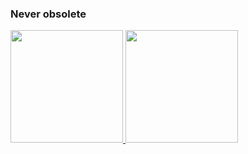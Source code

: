 ### Never obsolete ###

<div>
  <a href="https://github.com/thewillboy">
  <img height="180em" src="https://github-readme-stats.vercel.app/api?username=thewillboy&amp;show_icons=true&amp;theme=dark&amp;include_all_commits=true&amp;count_private=true" style="max-width:100%;">
  <img height="180em" src="https://github-readme-stats.vercel.app/api/top-langs/?username=thewillboy&amp;layout=compact&amp;langs_count=7&amp;theme=dark" style="max-width:100%;">
</a></div>

<!--
**thewillboy/thewillboy** is a ✨ _special_ ✨ repository because its `README.md` (this file) appears on your GitHub profile.

Here are some ideas to get you started:

- 🔭 I’m currently working on ...
- 🌱 I’m currently learning ...
- 👯 I’m looking to collaborate on ...
- 🤔 I’m looking for help with ...
- 💬 Ask me about ...
- 📫 How to reach me: ...
- 😄 Pronouns: ...
- ⚡ Fun fact: ...
-->
